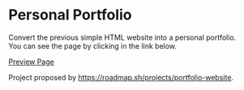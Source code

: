 # Personal Portfolio

Convert the previous simple HTML website into a personal portfolio.
<br>
You can see the page by clicking in the link below.

<a href="https://alexgmblt.github.io/Personal-Portfolio/">Preview Page</a>

Project proposed by https://roadmap.sh/projects/portfolio-website.
